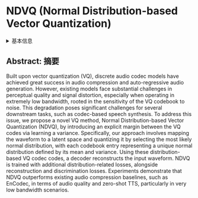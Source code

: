# NDVQ (Normal Distribution-based Vector Quantization)

<details>
<summary>基本信息</summary>

- 标题: "NDVQ: Robust Neural Audio Codec with Normal Distribution-Based Vector Quantization"
- 作者: 
  - 01 Zhikang Niu
  - 02 Sanyuan Chen
  - 03 Long Zhou
  - 04 Ziyang Ma
  - 05 Xie Chen
  - 06 Shujie Liu
- 链接: 
  - [ArXiv](https://arxiv.org/abs/2409.12717)
  - [Publication]()
  - [Github]()
  - [Demo]()
- 文件: 
  - [ArXiv] #TODO
  - [Publication] #TODO

</details>

## Abstract: 摘要

Built upon vector quantization (VQ), discrete audio codec models have achieved great success in audio compression and auto-regressive audio generation. 
However, existing models face substantial challenges in perceptual quality and signal distortion, especially when operating in extremely low bandwidth, rooted in the sensitivity of the VQ codebook to noise. 
This degradation poses significant challenges for several downstream tasks, such as codec-based speech synthesis. 
To address this issue, we propose a novel VQ method, Normal Distribution-based Vector Quantization (NDVQ), by introducing an explicit margin between the VQ codes via learning a variance. 
Specifically, our approach involves mapping the waveform to a latent space and quantizing it by selecting the most likely normal distribution, with each codebook entry representing a unique normal distribution defined by its mean and variance. 
Using these distribution-based VQ codec codes, a decoder reconstructs the input waveform. 
NDVQ is trained with additional distribution-related losses, alongside reconstruction and discrimination losses. 
Experiments demonstrate that NDVQ outperforms existing audio compression baselines, such as EnCodec, in terms of audio quality and zero-shot TTS, particularly in very low bandwidth scenarios.